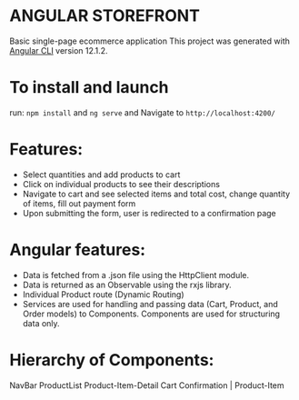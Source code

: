 # ANGULAR STOREFRONT
Basic single-page ecommerce application
This project was generated with [Angular CLI](https://github.com/angular/angular-cli) version 12.1.2.

# To install and launch 

run: `npm install` and `ng serve` and Navigate to `http://localhost:4200/`

# Features:
- Select quantities and add products to cart
- Click on individual products to see their descriptions
- Navigate to cart and see selected items and total cost, change quantity of items, fill out payment form
- Upon submitting the form, user is redirected to a confirmation page

# Angular features:
- Data is fetched from a .json file using the HttpClient module.
- Data is returned as an Observable using the rxjs library.
- Individual Product route (Dynamic Routing)
- Services are used for handling and passing data (Cart, Product, and Order models) to Components. Components are used for structuring data only. 

# Hierarchy of Components:

NavBar
        ProductList     Product-Item-Detail     Cart    Confirmation
            |
        Product-Item